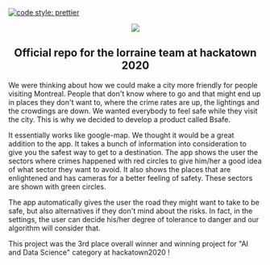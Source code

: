 [![code style: prettier](https://img.shields.io/badge/code_style-prettier-ff69b4.svg?style=flat-square)](https://github.com/prettier/prettier)

<p align="center">
  <img src="https://i.ibb.co/kg5gRFB/bsafe.jpg"></img>
</p>

<h2 align="center">
  Official repo for the lorraine team at hackatown 2020
</h2>

We were thinking about how we could make a city more friendly for people visiting Montreal. People that don't know where to go and that might end up in places they don't want to, where the crime rates are up, the lightings and the crowdings are down. We wanted everybody to feel safe while they visit the city. This is why we decided to develop a product called Bsafe.

It essentially works like google-map. We thought it would be a great addition to the app. It takes a bunch of information into consideration to give you the safest way to get to a destination. The app shows the user the sectors where crimes happened with red circles to give him/her a good idea of what sector they want to avoid. It also shows the places that are enlightened and has cameras for a better feeling of safety. These sectors are shown with green circles.

The app automatically gives the user the road they might want to take to be safe, but also alternatives if they don't mind about the risks. In fact, in the settings, the user can decide his/her degree of tolerance to danger and our algorithm will consider that.

This project was the 3rd place overall winner and winning project for "AI and Data Science" category at hackatown2020 !
